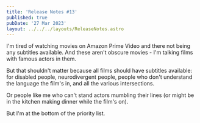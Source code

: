 ```yaml
---
title: 'Release Notes #13'
published: true
pubDate: '27 Mar 2023'
layout: ../../../layouts/ReleaseNotes.astro
---
```


I'm tired of watching movies on Amazon Prime Video and there not being any subtitles available. And these aren't obscure movies - I'm talking films with famous actors in them.

But that shouldn't matter because all films should have subtitles available: for disabled people, neurodivergent people, people who don't understand the language the film's in, and all the various intersections.

Or people like me who can't stand actors mumbling their lines (or might be in the kitchen making dinner while the film's on).

But I'm at the bottom of the priority list.